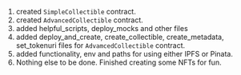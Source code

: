 1. created `SimpleCollectible` contract.
2. created `AdvancedCollectible` contract.
3. added helpful_scripts, deploy_mocks and other files
4. added deploy_and_create, create_collectible, create_metadata, set_tokenuri files for `AdvamcedCollectible` contract.
5. added functionality, env and paths for using either IPFS or Pinata.
6. Nothing else to be done. Finished creating some NFTs for fun.